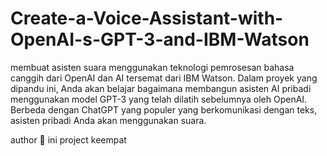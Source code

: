 # Create-a-Voice-Assistant-with-OpenAI-s-GPT-3-and-IBM-Watson
membuat asisten suara menggunakan teknologi pemrosesan bahasa canggih dari OpenAI dan AI tersemat dari IBM Watson. Dalam proyek yang dipandu ini, Anda akan belajar bagaimana membangun asisten AI pribadi menggunakan model GPT-3 yang telah dilatih sebelumnya oleh OpenAI. Berbeda dengan ChatGPT yang populer yang berkomunikasi dengan teks, asisten pribadi Anda akan menggunakan suara.

author 🥇
ini project keempat
